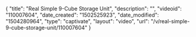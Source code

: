 {
    "title": "Real Simple 9-Cube Storage Unit",
    "description": "",
    "videoid": "110007604",
    "date_created": "1502525923",
    "date_modified": "1504280964",
    "type": "captivate",
    "layout": "video",
    "url": "\/v\/real-simple-9-cube-storage-unit\/110007604"
}